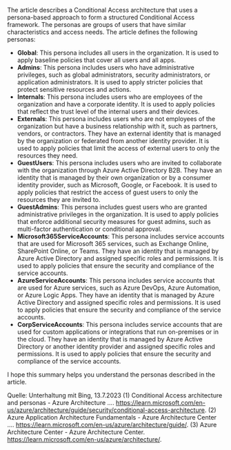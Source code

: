 The article describes a Conditional Access architecture that uses a persona-based approach to form a structured Conditional Access framework. The personas are groups of users that have similar characteristics and access needs. The article defines the following personas:

- **Global**: This persona includes all users in the organization. It is used to apply baseline policies that cover all users and all apps.
- **Admins**: This persona includes users who have administrative privileges, such as global administrators, security administrators, or application administrators. It is used to apply stricter policies that protect sensitive resources and actions.
- **Internals**: This persona includes users who are employees of the organization and have a corporate identity. It is used to apply policies that reflect the trust level of the internal users and their devices.
- **Externals**: This persona includes users who are not employees of the organization but have a business relationship with it, such as partners, vendors, or contractors. They have an external identity that is managed by the organization or federated from another identity provider. It is used to apply policies that limit the access of external users to only the resources they need.
- **GuestUsers**: This persona includes users who are invited to collaborate with the organization through Azure Active Directory B2B. They have an identity that is managed by their own organization or by a consumer identity provider, such as Microsoft, Google, or Facebook. It is used to apply policies that restrict the access of guest users to only the resources they are invited to.
- **GuestAdmins**: This persona includes guest users who are granted administrative privileges in the organization. It is used to apply policies that enforce additional security measures for guest admins, such as multi-factor authentication or conditional approval.
- **Microsoft365ServiceAccounts**: This persona includes service accounts that are used for Microsoft 365 services, such as Exchange Online, SharePoint Online, or Teams. They have an identity that is managed by Azure Active Directory and assigned specific roles and permissions. It is used to apply policies that ensure the security and compliance of the service accounts.
- **AzureServiceAccounts**: This persona includes service accounts that are used for Azure services, such as Azure DevOps, Azure Automation, or Azure Logic Apps. They have an identity that is managed by Azure Active Directory and assigned specific roles and permissions. It is used to apply policies that ensure the security and compliance of the service accounts.
- **CorpServiceAccounts**: This persona includes service accounts that are used for custom applications or integrations that run on-premises or in the cloud. They have an identity that is managed by Azure Active Directory or another identity provider and assigned specific roles and permissions. It is used to apply policies that ensure the security and compliance of the service accounts.

I hope this summary helps you understand the personas described in the article.

Quelle: Unterhaltung mit Bing, 13.7.2023
(1) Conditional Access architecture and personas - Azure Architecture .... https://learn.microsoft.com/en-us/azure/architecture/guide/security/conditional-access-architecture.
(2) Azure Application Architecture Fundamentals - Azure Architecture Center .... https://learn.microsoft.com/en-us/azure/architecture/guide/.
(3) Azure Architecture Center - Azure Architecture Center. https://learn.microsoft.com/en-us/azure/architecture/.